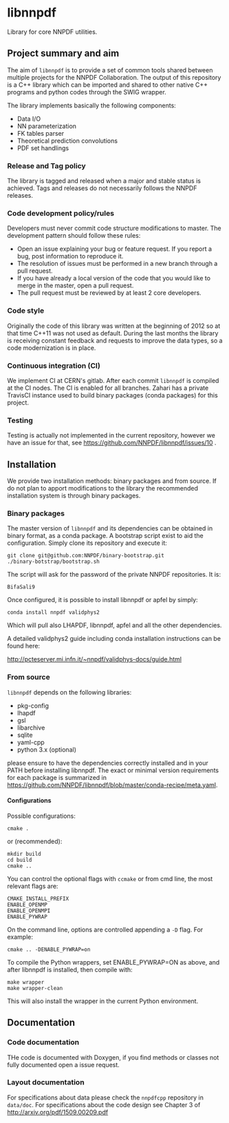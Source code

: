 # libnnpdf
Library for core NNPDF utilities.

## Project summary and aim

The aim of `libnnpdf` is to provide a set of common tools shared between multiple
projects for the NNPDF Collaboration. The output of this repository is a C++ library
which can be imported and shared to other native C++ programs and python codes through
the SWIG wrapper. 

The library implements basically the following components:
- Data I/O
- NN parameterization
- FK tables parser
- Theoretical prediction convolutions
- PDF set handlings

### Release and Tag policy

The library is tagged and released when a major and stable status is achieved. 
Tags and releases do not necessarily follows the NNPDF releases.

### Code development policy/rules

Developers must never commit code structure modifications to master. The development pattern should follow these rules:
- Open an issue explaining your bug or feature request. If you report a bug, post information to reproduce it.
- The resolution of issues must be performed in a new branch through a pull request.
- If you have already a local version of the code that you would like to merge in the master, open a pull request.
- The pull request must be reviewed by at least 2 core developers.

### Code style

Originally the code of this library was written at the beginning of 2012 so at that time C++11 was not used as default. 
During the last months the library is receiving constant feedback and requests to improve the data types, so a code modernization is in place.

### Continuous integration (CI)

We implement CI at CERN's gitlab. After each commit `libnnpdf` is compiled at the CI nodes. The CI is enabled for all branches.
Zahari has a private TravisCI instance used to build binary packages (conda packages) for this project.

### Testing

Testing is actually not implemented in the current repository, however we have an issue for that, see https://github.com/NNPDF/libnnpdf/issues/10 .

## Installation

We provide two installation methods: binary packages and from source.
If do not plan to apport modifications to the library the recommended installation system is through binary packages.

### Binary packages

The master version of `libnnpdf` and its dependencies can be obtained in binary format, as a conda package. A bootstrap script exist to aid the configuration. Simply clone its repository and execute it:
```Shell
git clone git@github.com:NNPDF/binary-bootstrap.git
./binary-botstrap/bootstrap.sh
```
The script will ask for the password of the private NNPDF repositories. It is:
```
BifaSali9
```
Once configured, it is possible to install libnnpdf or apfel by simply:
```Shell
conda install nnpdf validphys2
```

Which will pull also LHAPDF, libnnpdf, apfel and all the other dependencies.

A detailed validphys2 guide including conda installation instructions can be found here:

http://pcteserver.mi.infn.it/~nnpdf/validphys-docs/guide.html

### From source

`libnnpdf` depends on the following libraries:

- pkg-config
- lhapdf
- gsl
- libarchive
- sqlite
- yaml-cpp
- python 3.x (optional)

please ensure to have the dependencies correctly installed and in your PATH before installing libnnpdf.
The exact or minimal version requirements for each package is summarized in https://github.com/NNPDF/libnnpdf/blob/master/conda-recipe/meta.yaml.

#### Configurations

Possible configurations:

```Shell
cmake .

```
or (recommended):

```Shell
mkdir build
cd build
cmake ..

```
You can control the optional flags with `ccmake` or from cmd line, the most relevant flags are:

```Shell
CMAKE_INSTALL_PREFIX
ENABLE_OPENMP
ENABLE_OPENMPI
ENABLE_PYWRAP
```

On the command line, options are controlled appending a `-D` flag. For
example:

```
cmake .. -DENABLE_PYWRAP=on
```

To compile the Python wrappers, set ENABLE_PYWRAP=ON as above, and
after libnnpdf is installed, then compile with:

```Shell
make wrapper
make wrapper-clean
```

This will also install the wrapper in the current Python environment.

## Documentation

### Code documentation

THe code is documented with Doxygen, if you find methods or classes not fully documented open a issue request.

### Layout documentation

For specifications about data please check the `nnpdfcpp` repository in `data/doc`.
For specifications about the code design see Chapter 3 of http://arxiv.org/pdf/1509.00209.pdf
